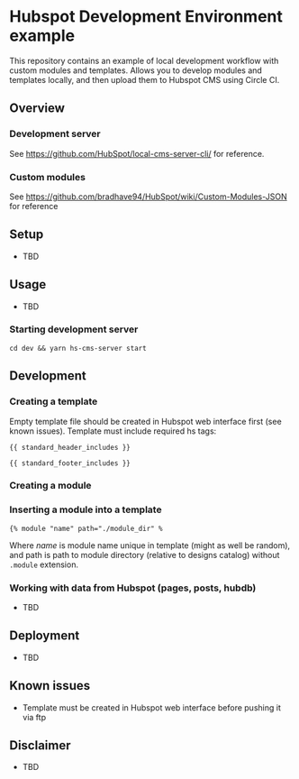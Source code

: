 # Hubspot Development Environment example

This repository contains an example of local development workflow with custom modules and templates. Allows you to develop modules and templates locally, and then upload them to Hubspot CMS using Circle CI.

## Overview

### Development server

See https://github.com/HubSpot/local-cms-server-cli/ for reference.

### Custom modules

See https://github.com/bradhave94/HubSpot/wiki/Custom-Modules-JSON for reference

## Setup

- TBD

## Usage

- TBD

### Starting development server

`cd dev && yarn hs-cms-server start`


## Development

### Creating a template

Empty template file should be created in Hubspot web interface first (see known issues). Template must include required hs tags:

```{{ standard_header_includes }}```

```{{ standard_footer_includes }}```

### Creating a module

### Inserting a module into a template

```{% module "name" path="./module_dir" %```

Where *name* is module name unique in template (might as well be random), and path is path to module directory (relative to designs catalog) without `.module` extension.

### Working with data from Hubspot (pages, posts, hubdb)

- TBD

## Deployment

- TBD

## Known issues

- Template must be created in Hubspot web interface before pushing it via ftp

## Disclaimer

- TBD